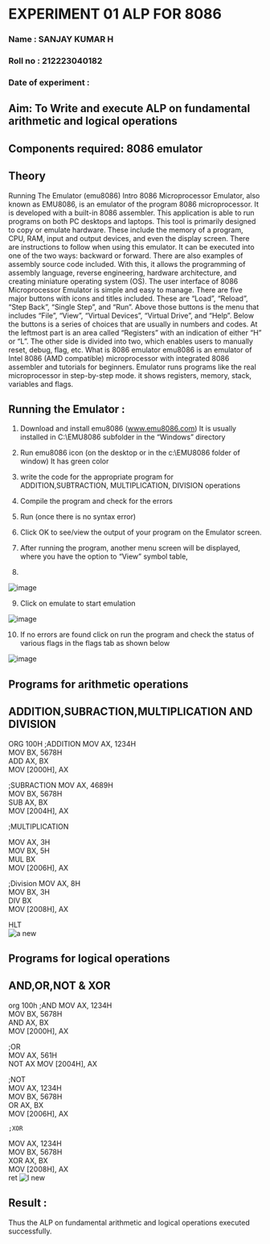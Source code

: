 # EXPERIMENT 01 ALP FOR 8086
### Name : SANJAY KUMAR H
### Roll no : 212223040182
### Date of experiment : 

## Aim: To Write and execute ALP on fundamental arithmetic and logical operations
## Components required: 8086  emulator 
## Theory 
Running The Emulator (emu8086) Intro 8086 Microprocessor Emulator, also known as EMU8086, is an emulator of the program 8086 microprocessor. It is developed with a built-in 8086 assembler. This application is able to run programs on both PC desktops and laptops. This tool is primarily designed to copy or emulate hardware. These include the memory of a program, CPU, RAM, input and output devices, and even the display screen. There are instructions to follow when using this emulator. It can be executed into one of the two ways: backward or forward. There are also examples of assembly source code included. With this, it allows the programming of assembly language, reverse engineering, hardware architecture, and creating miniature operating system (OS). The user interface of 8086 Microprocessor Emulator is simple and easy to manage. There are five major buttons with icons and titles included. These are “Load”, “Reload”, “Step Back”, “Single Step”, and “Run”. Above those buttons is the menu that includes “File”, “View”, “Virtual Devices”, “Virtual Drive”, and “Help”. Below the buttons is a series of choices that are usually in numbers and codes. At the leftmost part is an area called “Registers” with an indication of either “H” or “L”. The other side is divided into two, which enables users to manually reset, debug, flag, etc. What is 8086 emulator emu8086 is an emulator of Intel 8086 (AMD compatible) microprocessor with integrated 8086 assembler and tutorials for beginners. Emulator runs programs like the real microprocessor in step-by-step mode. it shows registers, memory, stack, variables and flags.

 ## Running the Emulator :
1.	Download and install emu8086 (www.emu8086.com) It is usually installed in C:\EMU8086 subfolder in the “Windows” directory
2.	 Run  emu8086 icon (on the desktop or in the c:\EMU8086 folder of window) It has green color 
 

3.	write the code for the appropriate program for ADDITION,SUBTRACTION, MULTIPLICATION,  DIVISION operations 

4.	 Compile the program and check for the errors 
5.	Run (once there is no syntax error) 

6.	Click OK to see/view the output of your program on the Emulator screen. 


7.	After running the program, another menu screen will be displayed, where you have the option to “View” symbol table,
8.	 


![image](https://user-images.githubusercontent.com/36288975/189273263-d65baae9-4b8f-4723-afb3-c0ffa4052b04.png)

9.	Click on emulate to start emulation 

![image](https://user-images.githubusercontent.com/36288975/189273273-9bb36ec1-e2e8-4892-8d35-37707332bfdc.png)

10.	If no errors are found click on run the program and check the status of various flags in the flags tab as shown below 

![image](https://user-images.githubusercontent.com/36288975/189273277-113a2a33-4a40-4ff8-95a5-ecd3a1f504fe.png)

## Programs for arithmetic  operations
## ADDITION,SUBRACTION,MULTIPLICATION AND DIVISION
ORG 100H
  ;ADDITION
MOV AX, 1234H  
MOV BX, 5678H  
ADD AX, BX  
MOV [2000H], AX  

 
  ;SUBRACTION
MOV AX, 4689H   
MOV BX, 5678H    
SUB AX, BX       
MOV [2004H], AX 
  
  ;MULTIPLICATION
  
MOV AX, 3H  
MOV BX, 5H  
MUL BX  
MOV [2006H], AX  
   
   ;Division
MOV AX, 8H  
MOV BX, 3H  
DIV BX  
MOV [2008H], AX  
                          
HLT  
![a new](https://github.com/user-attachments/assets/132abbb2-a6bd-4b5c-a7ab-0573a7373207)



## Programs for logical operations
## AND,OR,NOT & XOR

 org 100h 
 ;AND
 MOV AX, 1234H  
MOV BX, 5678H  
AND AX, BX  
MOV [2000H], AX
         
   ;OR      
MOV AX, 561H    
NOT AX 
MOV [2004H], AX          
         
   ;NOT      
MOV AX, 1234H  
MOV BX, 5678H  
OR AX, BX  
MOV [2006H], AX 
           
    ;XOR       
MOV AX, 1234H  
MOV BX, 5678H  
XOR AX, BX  
MOV [2008H], AX       
ret
![l new](https://github.com/user-attachments/assets/bf0d9906-821a-4ca3-aabc-4c552a964afe)


## Result :
 Thus the  ALP on fundamental arithmetic and logical operations executed successfully.
